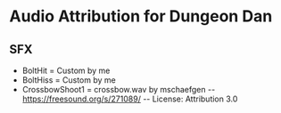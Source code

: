 # Audio Attribution for Dungeon Dan

## SFX

- BoltHit = Custom by me
- BoltHiss = Custom by me
- CrossbowShoot1 = crossbow.wav by mschaefgen -- https://freesound.org/s/271089/ -- License: Attribution 3.0
